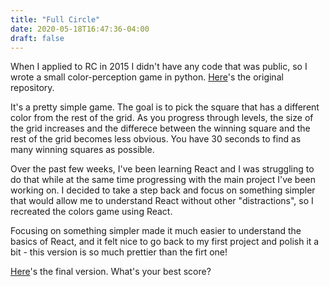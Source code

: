 ```yaml
---
title: "Full Circle"
date: 2020-05-18T16:47:36-04:00
draft: false
---
```


When I applied to RC in 2015 I didn't have any code that was public, so I wrote a small color-perception game in python. [Here](https://github.com/sereprz/colors)'s the original repository.

It's a pretty simple game. The goal is to pick the square that has a different color from the rest of the grid. As you progress through levels, the size of the grid increases and the differece between the winning square and the rest of the grid becomes less obvious. You have 30 seconds to find as many winning squares as possible.

Over the past few weeks, I've been learning React and I was struggling to do that while at the same time progressing with the main project I've been working on. I decided to take a step back and focus on something simpler that would allow me to understand React without other "distractions", so I recreated the colors game using React.

Focusing on something simpler made it much easier to understand the basics of React, and it felt nice to go back to my first project and polish it a bit - this version is so much prettier than the firt one!

[Here](https://colors.serenaperuzzo.com/)'s the final version. What's your best score?

